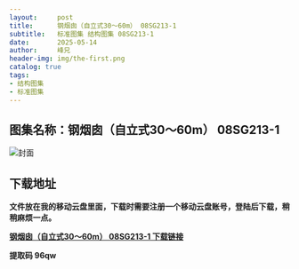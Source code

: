 ```yaml
---
layout:     post
title:      钢烟囱（自立式30～60m） 08SG213-1
subtitle:   标准图集 结构图集 08SG213-1
date:       2025-05-14
author:     峰兄
header-img: img/the-first.png
catalog: true
tags:
- 结构图集
- 标准图集
---
```

## 图集名称：钢烟囱（自立式30～60m） 08SG213-1
![封面](https://pic1.imgdb.cn/item/6825857858cb8da5c8f287f2.jpg)

## 下载地址 ##
**文件放在我的移动云盘里面，下载时需要注册一个移动云盘账号，登陆后下载，稍稍麻烦一点。**  
  
[**钢烟囱（自立式30～60m） 08SG213-1 下载链接**](https://caiyun.139.com/m/i?2nc6quBpSDT06)

**提取码  96qw**

